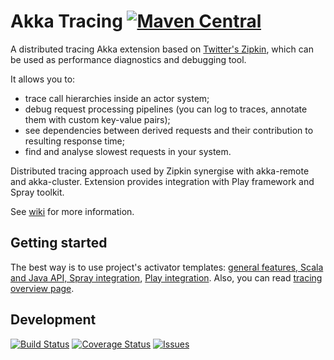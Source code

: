 Akka Tracing  [![Maven Central](https://img.shields.io/maven-central/v/com.github.levkhomich/akka-tracing-core_2.11.svg?style=flat-square)](http://search.maven.org/#search%7Cga%7C1%7Cg%3A%22com.github.levkhomich%22%20akka-tracing)
============

A distributed tracing Akka extension based on [Twitter's Zipkin](http://twitter.github.io/zipkin/), which can be used as performance diagnostics and debugging tool.

It allows you to:
- trace call hierarchies inside an actor system;
- debug request processing pipelines (you can log to traces, annotate them with custom key-value pairs);
- see dependencies between derived requests and their contribution to resulting response time;
- find and analyse slowest requests in your system.

Distributed tracing approach used by Zipkin synergise with akka-remote and akka-cluster.
Extension provides integration with Play framework and Spray toolkit.

See [wiki](https://github.com/levkhomich/akka-tracing/wiki) for more information.

Getting started
---------------

The best way is to use project's activator templates:
[general features, Scala and Java API, Spray integration](https://typesafe.com/activator/template/activator-akka-tracing),
[Play integration](https://typesafe.com/activator/template/activator-play-tracing).
Also, you can read [tracing overview page](https://github.com/levkhomich/akka-tracing/wiki/Tracing-overview).

Development
-----------

[![Build Status](https://img.shields.io/travis/levkhomich/akka-tracing/master.svg?style=flat-square)](https://travis-ci.org/levkhomich/akka-tracing) [![Coverage Status](https://img.shields.io/coveralls/levkhomich/akka-tracing.svg?style=flat-square)](https://coveralls.io/r/levkhomich/akka-tracing?branch=master) [![Issues](https://img.shields.io/github/issues/levkhomich/akka-tracing.svg?style=flat-square)](https://github.com/levkhomich/akka-tracing/issues)

